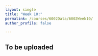 ```yaml
---
layout: single
title: "Week 10:"
permalink: /courses/6002Data/6002Week10/
author_profile: false

---
```


## To be uploaded